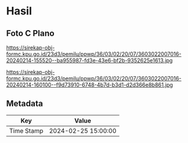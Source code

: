 # Hasil

## Foto C Plano

https://sirekap-obj-formc.kpu.go.id/23d3/pemilu/ppwp/36/03/02/20/07/3603022007016-20240214-155520--ba955987-fd3e-43e6-bf2b-9352625e1613.jpg

https://sirekap-obj-formc.kpu.go.id/23d3/pemilu/ppwp/36/03/02/20/07/3603022007016-20240214-160100--f9d73910-6748-4b7d-b3d1-d2d366e8b861.jpg


## Metadata

| Key        | Value               |
| ---------- | ------------------- |
| Time Stamp | 2024-02-25 15:00:00 |



